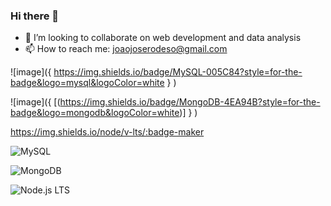 ### Hi there 👋

- 👯 I’m looking to collaborate on web development and data analysis
- 📫 How to reach me: joaojoserodeso@gmail.com


![image]({
          https://img.shields.io/badge/MySQL-005C84?style=for-the-badge&logo=mysql&logoColor=white
          }
)
  
![image]({
          [(https://img.shields.io/badge/MongoDB-4EA94B?style=for-the-badge&logo=mongodb&logoColor=white)]
          }
)


https://img.shields.io/node/v-lts/:badge-maker

![MySQL](https://img.shields.io/badge/MySQL-005C84?style=for-the-badge&logo=mysql&logoColor=white)

![MongoDB](https://img.shields.io/badge/MongoDB-4EA94B?style=for-the-badge&logo=mongodb&logoColor=white)

![Node.js LTS](https://img.shields.io/node/v-lts/:badge-maker)


